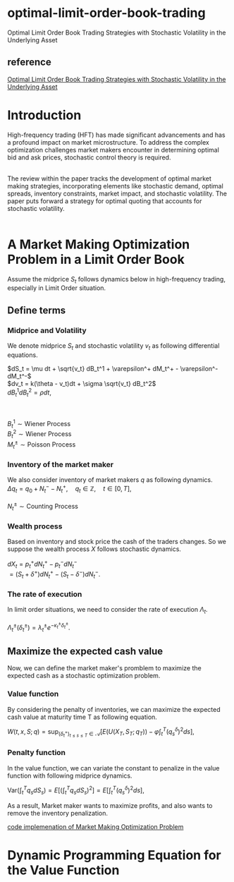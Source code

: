 # optimal-limit-order-book-trading
Optimal Limit Order Book Trading Strategies with Stochastic Volatility in the Underlying Asset


## reference
[Optimal Limit Order Book Trading Strategies with Stochastic Volatility in the Underlying Asset](https://link.springer.com/article/10.1007/s10614-022-10272-4)

# Introduction

High-frequency trading (HFT) has made significant advancements and has a profound impact on market microstructure. To address the complex optimization challenges market makers encounter in determining optimal bid and ask prices, stochastic control theory is required. 
<br><br>

The review within the paper tracks the development of optimal market making strategies, incorporating elements like stochastic demand, optimal spreads, inventory constraints, market impact, and stochastic volatility. The paper puts forward a strategy for optimal quoting that accounts for stochastic volatility.
<br><br>


# A Market Making Optimization Problem in a Limit Order Book

Assume the midprice $S_t$ follows dynamics below in high-frequency trading, especially in Limit Order situation.

## Define terms

### Midprice and Volatility

We denote midprice $S_t$ and stochastic volatility $v_t$ as following differential equations.<br>

$dS_t = \mu dt + \sqrt{v_t} dB_t^1 + \varepsilon^+ dM_t^+ - \varepsilon^- dM_t^-$<br>
$dv_t = k(\theta - v_t)dt + \sigma \sqrt{v_t} dB_t^2$<br>
$dB_t^1 dB_t^2 = \rho dt,$

<br><br>
$B_t^1 \sim \text{Wiener Process}$<br>
$B_t^2 \sim \text{Wiener Process}$<br>
$M_t^{\pm} \sim \text{Poisson Process}$<br>

### Inventory of the market maker
We also consider inventory of market makers $q$ as following dynamics.<br>
$\Delta q_t = q_0 + N_t^{-} - N_t^{+}, \quad q_t \in \mathbb{Z}, \quad t \in [0, T],$
<br><br>
$N_t^{\pm} \sim \text{Counting Process}$<br>

### Wealth process
Based on inventory and stock price the cash of the traders changes. So we suppose the wealth process $X$ follows stochastic dynamics.<br>

$dX_t = p_t^{+} dN_t^{+} - p_t^{-} dN_t^{-}$ <br>
$= (S_t + \delta^{+}) dN_t^{+} - (S_t - \delta^{-}) dN_t^{-}.$

### The rate of execution
In limit order situations, we need to consider the rate of execution $\Lambda_t$. <br>

$\Lambda_t^{\pm}(\delta_t^{\pm}) = \lambda_t^{\pm} e^{-\kappa_t^{\pm}\delta_t^{\pm}}.$

## Maximize the expected cash value

Now, we can define the market maker's promblem to maximize the expected cash as a stochastic optimization problem.

### Value function
By considering the penalty of inventories, we can maximize the expected cash value at maturity time T as following equation.<br>

$W(t, x, S; q) = \sup_{(\delta_t^{+})_{t \leq s \leq T} \in \mathcal{A}} \left[ E\left(U(X_T, S_T; q_T)\right) - \varphi \int_t^T (q_s^\delta)^2 ds \right],$<br>

### Penalty function

In the value function, we can variate the constant to penalize in the value function with following midprice dynamics. <br>

$\text{Var} \left( \int_t^T q_s dS_s \right) = E\left[ \left( \int_t^T q_s dS_s \right)^2 \right] = E\left[ \int_t^T (q_s^\delta)^2 ds \right],$ <br>

As a result, Market maker wants to maximize profits, and also wants to remove the inventory penalization.<br>

[code implemenation of Market Making Optimization Problem](market_making_opt.py)


# Dynamic Programming Equation for the Value Function